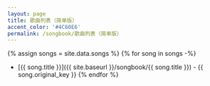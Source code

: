 ```yaml
---
layout: page
title: 歌曲列表（简单版）
accent_color: '#4C60E6'
permalink: /songbook/歌曲列表（简单版）
---
```


{% assign songs = site.data.songs %}
{% for song in songs -%}
- [{{ song.title }}]({{ site.baseurl }}/songbook/{{ song.title }}) - {{ song.original_key }} 
{% endfor %}
